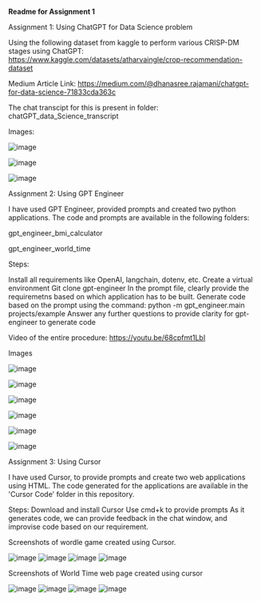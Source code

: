 **Readme for Assignment 1**

Assignment 1: Using ChatGPT for Data Science problem

Using the following dataset from kaggle to perform various CRISP-DM stages using ChatGPT: 
https://www.kaggle.com/datasets/atharvaingle/crop-recommendation-dataset

Medium Article Link: https://medium.com/@dhanasree.rajamani/chatgpt-for-data-science-71833cda363c

The chat transcipt for this is present in folder: chatGPT_data_Science_transcript

Images:

![image](https://github.com/Dhanasree-Rajamani/SpecialTopics_DeepLearning/assets/111466424/29d149df-26f0-498e-b8a8-bee299100be0)

![image](https://github.com/Dhanasree-Rajamani/SpecialTopics_DeepLearning/assets/111466424/53e788a9-7719-4803-af86-5419a1422e42)

![image](https://github.com/Dhanasree-Rajamani/SpecialTopics_DeepLearning/assets/111466424/2ed58c02-0a1d-4e77-8d34-485ceef084e4)

Assignment 2: Using GPT Engineer

I have used GPT Engineer, provided prompts and created two python applications. The code and prompts are available in the following folders:

gpt_engineer_bmi_calculator

gpt_engineer_world_time

Steps:

Install all requirements like OpenAI, langchain, dotenv, etc.
Create a virtual environment
Git clone gpt-engineer
In the prompt file, clearly provide the requiremetns based on which application has to be built. 
Generate code based on the prompt using the command: python -m  gpt_engineer.main projects/example
Answer any further questions to provide clarity for gpt-engineer to generate code

Video of the entire procedure: https://youtu.be/68cpfmt1LbI

Images 

![image](https://github.com/Dhanasree-Rajamani/SpecialTopics_DeepLearning/assets/111466424/feeaae5a-1413-45cc-924a-1aecf6092486)

![image](https://github.com/Dhanasree-Rajamani/SpecialTopics_DeepLearning/assets/111466424/465129c1-9691-4fc5-8261-26006fbddff9)

![image](https://github.com/Dhanasree-Rajamani/SpecialTopics_DeepLearning/assets/111466424/4170e9b9-98be-461f-a66e-a39eb661e7a1)

![image](https://github.com/Dhanasree-Rajamani/SpecialTopics_DeepLearning/assets/111466424/85f4ce27-fa03-48af-a7f5-dfb6969e7219)

![image](https://github.com/Dhanasree-Rajamani/SpecialTopics_DeepLearning/assets/111466424/04e564fe-2ad9-4e84-aab2-1e37804875fa)

![image](https://github.com/Dhanasree-Rajamani/SpecialTopics_DeepLearning/assets/111466424/9b3d1d05-8d3e-417e-883b-9e4879443f6e)


Assignment 3: Using Cursor

I have used Cursor, to provide prompts and create two web applications using HTML. The code generated for the applications are available in the 'Cursor Code' folder in this repository. 

Steps:
Download and install Cursor
Use cmd+k to provide prompts
As it generates code, we can provide feedback in the chat window, and improvise code based on our requirement.

Screenshots of wordle game created using Cursor.

![image](https://github.com/Dhanasree-Rajamani/SpecialTopics_DeepLearning/assets/111466424/d53d860f-27e6-4abd-81e3-ac6cf8226ff3)
![image](https://github.com/Dhanasree-Rajamani/SpecialTopics_DeepLearning/assets/111466424/bd348320-aa53-4942-887e-b948ea203589)
![image](https://github.com/Dhanasree-Rajamani/SpecialTopics_DeepLearning/assets/111466424/74cfd893-cd30-497e-8c7b-6987eaa74dea)
![image](https://github.com/Dhanasree-Rajamani/SpecialTopics_DeepLearning/assets/111466424/5400d1da-5047-4707-9fd3-e1a3b23327d4)

Screenshots of World Time web page created using cursor

![image](https://github.com/Dhanasree-Rajamani/SpecialTopics_DeepLearning/assets/111466424/7913f468-e6c4-4d49-9c11-6234cdd38ecb)
![image](https://github.com/Dhanasree-Rajamani/SpecialTopics_DeepLearning/assets/111466424/9d381a97-3a61-44e9-b9cf-13b7fb04ade4)
![image](https://github.com/Dhanasree-Rajamani/SpecialTopics_DeepLearning/assets/111466424/6c86dde3-05b1-436e-81cb-7a2b66684df1)
![image](https://github.com/Dhanasree-Rajamani/SpecialTopics_DeepLearning/assets/111466424/cc032aa4-4ecf-40fb-b52f-c6320b014a9c)





